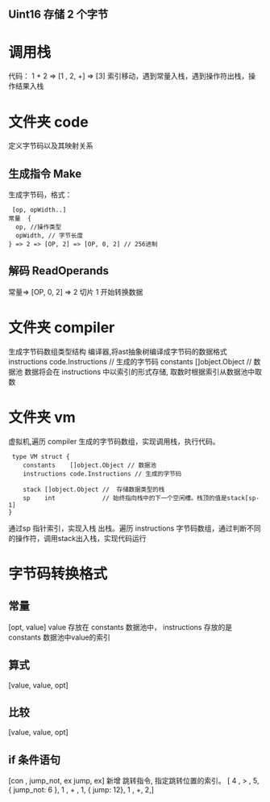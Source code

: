 ## Uint16 存储 2 个字节
# 调用栈
代码： 1 + 2  => [1 , 2, +] => [3]
索引移动，遇到常量入栈，遇到操作符出栈，操作结果入栈
# 文件夹 code
定义字节码以及其映射关系
## 生成指令 Make
生成字节码，格式： 
```
 [op, opWidth..]
常量  {
  op, //操作类型
  opWidth, // 字节长度
} => 2 => [OP, 2] => [OP, 0, 2] // 256进制

```
## 解码 ReadOperands
常量=> [OP, 0, 2] => 2
切片 1 开始转换数据
# 文件夹 compiler
生成字节码数组类型结构
编译器,将ast抽象树编译成字节码的数据格式
instructions code.Instructions // 生成的字节码
constants    []object.Object   // 数据池
数据将会在 instructions 中以索引的形式存储, 取数时根据索引从数据池中取数
# 文件夹 vm
虚拟机,遍历 compiler 生成的字节码数组，实现调用栈，执行代码。
```
 type VM struct {
	constants    []object.Object // 数据池
	instructions code.Instructions // 生成的字节码

	stack []object.Object //  存储数据类型的栈
	sp    int             // 始终指向栈中的下一个空闲槽。栈顶的值是stack[sp-1]
}
```
通过sp 指针索引，实现入栈 出栈。遍历 instructions 字节码数组，通过判断不同的操作符，调用stack出入栈，实现代码运行

# 字节码转换格式
## 常量
[opt, value]
value 存放在  constants 数据池中，
instructions 存放的是constants 数据池中value的索引
## 算式
[value, value, opt]
## 比较
[value, value, opt]
## if 条件语句
[con , jump_not, ex jump, ex]
新增 跳转指令, 指定跳转位置的索引。
[ 4 , > , 5, { jump_not: 6 }, 1 , + , 1, { jump: 12}, 1 , +, 2,]